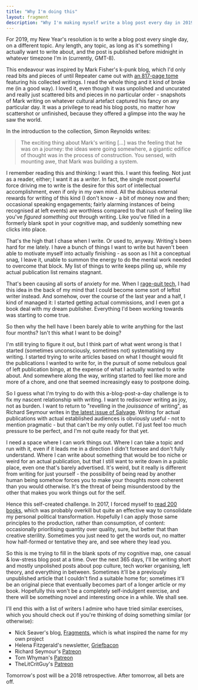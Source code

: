```yaml
---
title: "Why I'm doing this"
layout: fragment
description: "Why I'm making myself write a blog post every day in 2019."
---
```


For 2019, my New Year's resolution is to write a blog post every single day, on a different topic. Any length, any topic, as long as it's something I actually want to write about, and the post is published before midnight in whatever timezone I'm in (currently, GMT-8).

This endeavour was inspired by Mark Fisher's k-punk blog, which I'd only read bits and pieces of until Repeater came out with [an 817-page tome](https://repeaterbooks.com/product/k-punk-the-collected-and-unpublished-writings-of-mark-fisher-2004-2016/) featuring his collected writings. I read the whole thing and it kind of broke me (in a good way). I loved it, even though it was unpolished and uncurated and really just scattered bits and pieces in no particular order - snapshots of Mark writing on whatever cultural artefact captured his fancy on any particular day. It was a privilege to read his blog posts, no matter how scattershot or unfinished, because they offered a glimpse into the way he saw the world.

In the introduction to the collection, Simon Reynolds writes:

> The exciting thing about Mark's writing [...] was the feeling that he was on a journey: the ideas were going somewhere, a gigantic edifice of thought was in the process of construction. You sensed, with mounting awe, that Mark was building a system.

I remember reading this and thinking: I want this. I want this feeling. Not just as a reader, either; I want it as a _writer_. In fact, the single most powerful force driving me to write is the desire for this sort of intellectual accomplishment, even if only in my own mind. All the dubious external rewards for writing of this kind (I don't know - a bit of money now and then; occasional speaking engagements; fairly alarming instances of being recognised at left events) are worthless compared to that rush of feeling like you've _figured something out_ through writing. Like you've filled in a formerly blank spot in your cognitive map, and suddenly something new clicks into place.

That's the high that I chase when I write. Or used to, anyway. Writing's been hard for me lately. I have a bunch of things I want to write but haven't been able to motivate myself into actually finishing - as soon as I hit a conceptual snag, I leave it, unable to summon the energy to do the mental work needed to overcome that block. My list of things to write keeps piling up, while my actual publication list remains stagnant.

That's been causing all sorts of anxiety for me. When I [rage-quit tech](https://www.notesfrombelow.org/article/silicon-inquiry), I had this idea in the back of my mind that I could become some sort of leftist writer instead. And somehow, over the course of the last year and a half, I kind of managed it: I started getting actual commissions, and I even got a book deal with my dream publisher. Everything I'd been working towards was starting to come true.

So then why the hell have I been barely able to write anything for the last four months? Isn't this what I want to be doing?

I'm still trying to figure it out, but I think part of what went wrong is that I started (sometimes unconsciously, sometimes not) systematising my writing. I started trying to write articles based on what I thought would fit the publications I wanted to write for, in the pursuit of some nebulous goal of left publication bingo, at the expense of what I actually wanted to write about. And somewhere along the way, writing started to feel like more and more of a chore, and one that seemed increasingly easy to postpone doing.

So I guess what I'm trying to do with this a-blog-post-a-day challenge is to fix my nascent relationship with writing. I want to rediscover writing as joy, not as burden. I want to return to "revelling in the _jouissance_ of writing", as Richard Seymour writes in [the latest issue of Salvage](https://salvagequarterly.bigcartel.com/product/issue-6). Writing for actual publications with actual established audiences is obviously useful - not to mention pragmatic - but that can't be my only outlet. I'd just feel too much pressure to be perfect, and I'm not quite ready for that yet.

I need a space where I can work things out. Where I can take a topic and run with it, even if it leads me in a direction I didn't foresee and don't fully understand. Where I can write about something that would be too niche or weird for an actual publication, but that I still want to write down in a public place, even one that's barely advertised. It's weird, but it really is different from writing for just yourself - the possibility of being read by another human being somehow forces you to make your thoughts more coherent than you would otherwise. It's the threat of being misunderstood by the other that makes you work things out for the self.

Hence this self-created challenge. In 2017, I forced myself to [read 200 books](/posts/a-year-of-200-books), which was probably overkill but quite an effective way to consolidate my personal political transformation. Hopefully I can apply those same principles to the production, rather than consumption, of content: occasionally prioritising quantity over quality, sure, but better that than creative sterility. Sometimes you just need to get the words out, no matter how half-formed or tentative they are, and see where they lead you.

So this is me trying to fill in the blank spots of my cognitive map, one casual & low-stress blog post at a time. Over the next 365 days, I'll be writing short and mostly unpolished posts about pop culture, tech worker organising, left theory, and everything in between. Sometimes it'll be a previously unpublished article that I couldn't find a suitable home for; sometimes it'll be an original piece that eventually becomes part of a longer article or my book. Hopefully this won't be a completely self-indulgent exercise, and there will be something novel and interesting once in a while. We shall see.

I'll end this with a list of writers I admire who have tried similar exercises, which you should check out if you're thinking of doing something similar (or otherwise):

* Nick Seaver's blog, [Fragments](https://twitter.com/npseaver/status/1073222058077765632), which is what inspired the name for my own project
* Helena Fitzgerald's newsletter, [Griefbacon](https://griefbacon.substack.com/)
* Richard Seymour's [Patreon](https://www.patreon.com/richardseymourwtf)
* Tom Whyman's [Patreon](https://www.patreon.com/TomWhyman)
* TheLitCritGuy's [Patreon](https://www.patreon.com/TheLitCritGuy/posts)

Tomorrow's post will be a 2018 retrospective. After tomorrow, all bets are off.
